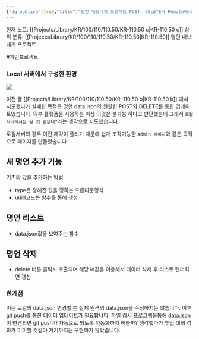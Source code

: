 ```yaml
---
{"dg-publish":true,"title":"명언 내보내기 프로젝트 POST. DELETE가 Remote에서 불가능하다면 Local에서 구성하기","description":"데이터의 post와 delete가 원격 서버에서는 안되지만 로컬에서라면 Admin페이지 처럼 가능할 것이라 예상하여 로컬에서 구현하였습니다.","permalink":"/projects/library/kr/100/110/110-50/kr-110-50-c/","dgPassFrontmatter":true,"noteIcon":"0","created":"2025-02-14T18:59:38.208+09:00","updated":"2025-02-14T19:12:27.084+09:00"}
---
```


현재 노트: [[Projects/Library/KR/100/110/110.50/KR-110.50 c\|KR-110.50 c]] 
상위 분류: [[Projects/Library/KR/100/110/110.50/KR-110.50\|KR-110.50]] 명언 내보내기 프로젝트

#개인프로젝트 
### Local 서버에서 구성한 환경

![](https://i.imgur.com/QGCvUbd.png)


이전 글 [[Projects/Library/KR/100/110/110.50/KR-110.50 b\|KR-110.50 b]] 에서 시도했다가 실패한 목적은 명언 data.json의 원할한 POST와 DELETE를 통한 업데이트였습니다.
외부 플랫폼을 사용하는 이상 이것은 불가능 하다고 판단했는데 그래서 `로컬 서버에서는 될 것 같은데?`라는 생각으로 시도했습니다.

로컬서버의 경우 이런 제약이 풀리기 때문에 쉽게 조작가능한 `Admin 페이지`와 같은 목적으로 패이지를 만들었습니다.

## 새 명언 추가 기능
기존의  값을 추가하는 방법
- type은 정해진 값을 정하는 드롭다운형식
- uuid코드는 함수를 통해 생성

## 명언 리스트
- data.json값을 보여주는 함수

## 명언 삭제
- delete 버튼 클릭시 호출되며 해당 id값을 이용해서 데이터 삭제 후 리스트 렌더화면 갱신


### 한계점
이는 로컬의 data.json 변경할 뿐 실제 원격의 data.json을 수정하지는 않습니다. 이후 git push를 통한 데이터 업데이트가 필요합니다. 파일 감시 프로그램을통해 data.json이 변경되면 git push가 자동으로 되도록 자동화까지 해볼까? 생각했다가 투입 대비 성과가 미미할 것같아 거기까지는 구현하지 않았습니다.